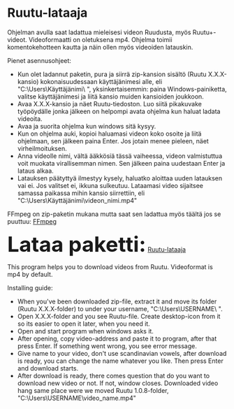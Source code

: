 # Ruutu-lataaja

Ohjelman avulla saat ladattua mieleisesi videon Ruudusta, myös Ruutu+-videot. Videoformaatti on oletuksena mp4.
Ohjelma toimii komentokehotteen kautta ja näin ollen myös videoiden latauskin.

Pienet asennusohjeet:

- Kun olet ladannut paketin, pura ja siirrä zip-kansion sisältö (Ruutu X.X.X-kansio) kokonaisuudessaan käyttäjänimesi alle, eli "C:\Users\Käyttäjänimi\ ",
yksinkertaisemmin: paina Windows-painiketta, valitse käyttäjänimesi ja liitä kansio muiden kansioiden joukkoon.
- Avaa X.X.X-kansio ja näet Ruutu-tiedoston. Luo siitä pikakuvake työpöydälle jonka jälkeen on helpompi avata ohjelma kun haluat ladata videoita.
- Avaa ja suorita ohjelma kun windows sitä kysyy. 
- Kun on ohjelma auki, kopioi haluamasi videon koko osoite ja liitä ohjelmaan, sen jälkeen paina Enter. Jos jotain menee pieleen, näet virheilmoituksen.
- Anna videolle nimi, vältä ääkkösiä tässä vaiheessa, videon valmistuttua voit muokata virallisemman nimen. Sen jälkeen paina uudestaan Enter ja lataus alkaa. 
- Latauksen päätyttyä ilmestyy kysely, haluatko aloittaa uuden latauksen vai ei. Jos valitset ei, ikkuna sulkeutuu. Lataamasi video sijaitsee samassa paikassa mihin kansio siirrettiin, eli "C:\Users\Käyttäjänimi\videon_nimi.mp4"

FFmpeg on zip-paketin mukana mutta saat sen ladattua myös täältä jos se puuttuu:  <a href="https://ffmpeg.org/releases/ffmpeg-4.0.2.tar.bz2">FFmpeg</a> 


<b><font size="8">Lataa paketti:</font></b> <a href="https://github.com/untoor/Ruutu-lataaja/releases">Ruutu-lataaja</a>

This program helps you to download videos from Ruutu. Videoformat is mp4 by default.

Installing guide:

- When you've been downloaded zip-file, extract it and move its folder (Ruutu X.X.X-folder) to under your username, "C:\Users\USERNAME\ ".
- Open X.X.X-folder and you see Ruutu-file. Create desktop-icon from it so its easier to open it later, when you need it.
- Open and start program when windows asks it.
- After opening, copy video-address and paste it to program, after that press Enter. If something went wrong, you see error message.
- Give name to your video, don't use scandinavian vowels, after download is ready, you can change the name whatever you like. Then press Enter and  download starts.
- After download is ready, there comes question that do you want to download new video or not. If not, window closes. Downloaded video hang same place were we moved Ruutu 1.0.8-folder, "C:\Users\USERNAME\video_name.mp4"
